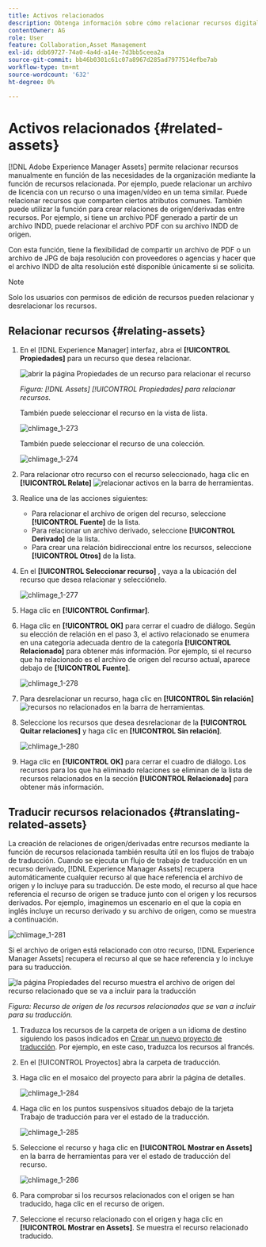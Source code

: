 ```yaml
---
title: Activos relacionados
description: Obtenga información sobre cómo relacionar recursos digitales que comparten algunos atributos comunes. Cree también relaciones derivadas de origen entre recursos digitales.
contentOwner: AG
role: User
feature: Collaboration,Asset Management
exl-id: ddb69727-74a0-4a4d-a14e-7d3bb5ceea2a
source-git-commit: bb46b0301c61c07a8967d285ad7977514efbe7ab
workflow-type: tm+mt
source-wordcount: '632'
ht-degree: 0%

---
```


# Activos relacionados {#related-assets}

[!DNL Adobe Experience Manager Assets] permite relacionar recursos manualmente en función de las necesidades de la organización mediante la función de recursos relacionada. Por ejemplo, puede relacionar un archivo de licencia con un recurso o una imagen/vídeo en un tema similar. Puede relacionar recursos que comparten ciertos atributos comunes. También puede utilizar la función para crear relaciones de origen/derivadas entre recursos. Por ejemplo, si tiene un archivo PDF generado a partir de un archivo INDD, puede relacionar el archivo PDF con su archivo INDD de origen.

Con esta función, tiene la flexibilidad de compartir un archivo de PDF o un archivo de JPG de baja resolución con proveedores o agencias y hacer que el archivo INDD de alta resolución esté disponible únicamente si se solicita.

>[!NOTE]
>
>Solo los usuarios con permisos de edición de recursos pueden relacionar y desrelacionar los recursos.

## Relacionar recursos {#relating-assets}

1. En el [!DNL Experience Manager] interfaz, abra el **[!UICONTROL Propiedades]** para un recurso que desea relacionar.

   ![abrir la página Propiedades de un recurso para relacionar el recurso](assets/asset-properties-relate-assets.png)

   *Figura: [!DNL Assets] [!UICONTROL Propiedades] para relacionar recursos.*

   También puede seleccionar el recurso en la vista de lista.

   ![chlimage_1-273](assets/chlimage_1-273.png)

   También puede seleccionar el recurso de una colección.

   ![chlimage_1-274](assets/chlimage_1-274.png)

1. Para relacionar otro recurso con el recurso seleccionado, haga clic en **[!UICONTROL Relate]** ![relacionar activos](assets/do-not-localize/link-relate.png) en la barra de herramientas.
1. Realice una de las acciones siguientes:

   * Para relacionar el archivo de origen del recurso, seleccione **[!UICONTROL Fuente]** de la lista.
   * Para relacionar un archivo derivado, seleccione **[!UICONTROL Derivado]** de la lista.
   * Para crear una relación bidireccional entre los recursos, seleccione **[!UICONTROL Otros]** de la lista.

1. En el **[!UICONTROL Seleccionar recurso]** , vaya a la ubicación del recurso que desea relacionar y selecciónelo.

   ![chlimage_1-277](assets/chlimage_1-277.png)

1. Haga clic en **[!UICONTROL Confirmar]**.
1. Haga clic en **[!UICONTROL OK]** para cerrar el cuadro de diálogo. Según su elección de relación en el paso 3, el activo relacionado se enumera en una categoría adecuada dentro de la categoría **[!UICONTROL Relacionado]** para obtener más información. Por ejemplo, si el recurso que ha relacionado es el archivo de origen del recurso actual, aparece debajo de **[!UICONTROL Fuente]**.

   ![chlimage_1-278](assets/chlimage_1-278.png)

1. Para desrelacionar un recurso, haga clic en **[!UICONTROL Sin relación]** ![recursos no relacionados](assets/do-not-localize/link-unrelate-icon.png) en la barra de herramientas.

1. Seleccione los recursos que desea desrelacionar de la **[!UICONTROL Quitar relaciones]** y haga clic en **[!UICONTROL Sin relación]**.

   ![chlimage_1-280](assets/chlimage_1-280.png)

1. Haga clic en **[!UICONTROL OK]** para cerrar el cuadro de diálogo. Los recursos para los que ha eliminado relaciones se eliminan de la lista de recursos relacionados en la sección **[!UICONTROL Relacionado]** para obtener más información.

## Traducir recursos relacionados {#translating-related-assets}

La creación de relaciones de origen/derivadas entre recursos mediante la función de recursos relacionada también resulta útil en los flujos de trabajo de traducción. Cuando se ejecuta un flujo de trabajo de traducción en un recurso derivado, [!DNL Experience Manager Assets] recupera automáticamente cualquier recurso al que hace referencia el archivo de origen y lo incluye para su traducción. De este modo, el recurso al que hace referencia el recurso de origen se traduce junto con el origen y los recursos derivados. Por ejemplo, imaginemos un escenario en el que la copia en inglés incluye un recurso derivado y su archivo de origen, como se muestra a continuación.

![chlimage_1-281](assets/chlimage_1-281.png)

Si el archivo de origen está relacionado con otro recurso, [!DNL Experience Manager Assets] recupera el recurso al que se hace referencia y lo incluye para su traducción.

![la página Propiedades del recurso muestra el archivo de origen del recurso relacionado que se va a incluir para la traducción](assets/asset-properties-source-asset.png)

*Figura: Recurso de origen de los recursos relacionados que se van a incluir para su traducción.*

1. Traduzca los recursos de la carpeta de origen a un idioma de destino siguiendo los pasos indicados en [Crear un nuevo proyecto de traducción](translation-projects.md#create-a-new-translation-project). Por ejemplo, en este caso, traduzca los recursos al francés.

1. En el [!UICONTROL Proyectos] abra la carpeta de traducción.

1. Haga clic en el mosaico del proyecto para abrir la página de detalles.

   ![chlimage_1-284](assets/chlimage_1-284.png)

1. Haga clic en los puntos suspensivos situados debajo de la tarjeta Trabajo de traducción para ver el estado de la traducción.

   ![chlimage_1-285](assets/chlimage_1-285.png)

1. Seleccione el recurso y haga clic en **[!UICONTROL Mostrar en Assets]** en la barra de herramientas para ver el estado de traducción del recurso.

   ![chlimage_1-286](assets/chlimage_1-286.png)

1. Para comprobar si los recursos relacionados con el origen se han traducido, haga clic en el recurso de origen.

1. Seleccione el recurso relacionado con el origen y haga clic en **[!UICONTROL Mostrar en Assets]**. Se muestra el recurso relacionado traducido.
